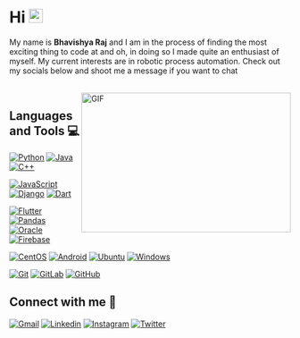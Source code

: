 # Hi <img src="https://media.giphy.com/media/hvRJCLFzcasrR4ia7z/giphy.gif" width="25px">

My name is <strong>Bhavishya Raj</strong> and I am in the process of finding the most exciting thing to code at and oh, in doing so I made quite an enthusiast of myself. My current interests are in robotic process automation. Check out my socials below and shoot me a message if you want to chat

</br> 

<img align="right" height="250" width="375" alt="GIF" src="https://github-readme-stats.vercel.app/api?username=brobotan&count_private=true&theme=tokyonight&show_icons=true&hide_border=true" />

## Languages and Tools :computer:

[![Python](https://img.shields.io/badge/-Python-black?style=flat&logo=python&link=https://github.com/brobotan)](https://github.com/brobotan)
[![Java](https://img.shields.io/badge/Java-orange?style=flat&logo=java&logoColor=white&link=https://github.com/brobotan)](https://github.com/brobotan)
[![C++](https://img.shields.io/badge/-C/C%2B%2B-%2300599C?style=flat&logo=C%2B%2B&logoColor=ffffff)](https://github.com/brobotan)  

[![JavaScript](https://img.shields.io/badge/-JavaScript-black?style=flat&logo=javascript&link=https://github.com/brobotan)](https://github.com/brobotan)
[![Django](https://img.shields.io/badge/-django-092d1f?style=flat&logo=django&link=https://github.com/brobotan)](https://github.com/brobotan)
[![Dart](https://img.shields.io/badge/-Dart-6286d2?style=flat&logo=dart&link=https://github.com/brobotan)](https://github.com/brobotan)

[![Flutter](https://img.shields.io/badge/-Flutter-855fa8?style=flat&logo=flutter&link=https://github.com/brobotan)](https://github.com/brobotan)
[![Pandas](https://img.shields.io/badge/-Pandas-160458?style=flat&logo=pandas&link=https://github.com/brobotan)](https://github.com/brobotan)
[![Oracle](https://img.shields.io/badge/-Oracle-c94835?style=flat&logo=oracle&link=https://github.com/brobotan)](https://github.com/brobotan)
[![Firebase](https://img.shields.io/badge/-Firebase-039be6?style=flat&logo=firebase&link=https://github.com/brobotan)](https://github.com/brobotan)

[![CentOS](https://img.shields.io/badge/-CentOS-001522?style=flat&logo=centos&logoColor=white&link=https://github.com/brobotan)](https://github.com/brobotan)
[![Android](https://img.shields.io/badge/-Android-073042?style=flat&logo=android&link=https://github.com/brobotan)](https://github.com/brobotan)
[![Ubuntu](https://img.shields.io/badge/-Ubuntu-69195e?style=flat&logo=ubuntu&link=https://github.com/brobotan)](https://github.com/brobotan)
[![Windows](https://img.shields.io/badge/-Windows-2376bc?style=flat&logo=windows&link=https://github.com/brobotan)](https://github.com/brobotan)

[![Git](https://img.shields.io/badge/-Git-black?style=flat&logo=git&link=https://github.com/brobotan)](https://github.com/brobotan)
[![GitLab](https://img.shields.io/badge/-GitLab-FCA121?style=flat&logo=gitlab&link=https://github.com/brobotan)](https://gitlab.com/brobotan)
[![GitHub](https://img.shields.io/badge/-GitHub-181717?style=flat&logo=github&link=https://github.com/brobotan)](https://github.com/brobotan)

## Connect with me :dart:

[![Gmail](https://img.shields.io/badge/-brobotan-black?style=flat&logo=gmail&link=mailto:brobotan@gmail.com)](mailto:brobotan@gmail.com)
[![Linkedin](https://img.shields.io/badge/-Bhavishya-057ca6?style=flat&logo=linkedin&link=https://www.linkedin.com/in/bhavishya-r-227178b5)](https://www.linkedin.com/in/bhavishya-r-227178b5)
[![Instagram](https://img.shields.io/badge/-brobotan-black?style=flat&logo=instagram&link=https://instagram.com/brobotan)](https://instagram.com/brobotan)
[![Twitter](https://img.shields.io/twitter/follow/brobotan?color=1da1f3&logo=twitter&style=flat)](https://twitter.com/intent/follow?original_referer=https%3A%2F%2Fgithub.com%2Fbrobotan&screen_name=brobotan)
